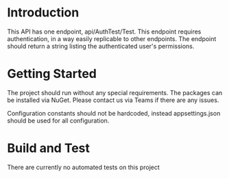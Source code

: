 # Introduction 
This API has one endpoint, api/AuthTest/Test. This endpoint requires authentication, in a way easily replicable to other endpoints. The endpoint should return a string listing the authenticated user's permissions.

# Getting Started
The project should run without any special requirements. The packages can be installed via NuGet. Please contact us via Teams if there are any issues.

Configuration constants should not be hardcoded, instead appsettings.json should be used for all configuration. 

# Build and Test
There are currently no automated tests on this project